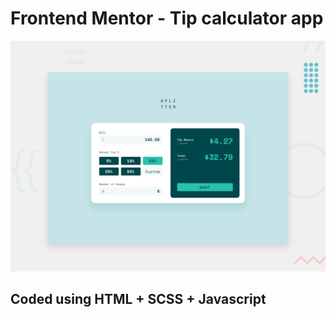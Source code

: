 # Frontend Mentor - Tip calculator app

![Design preview for the Tip calculator app coding challenge](./design/desktop-preview.jpg)

## Coded using HTML + SCSS + Javascript
